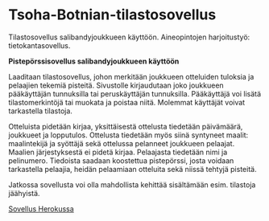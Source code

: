 # Tsoha-Botnian-tilastosovellus
Tilastosovellus salibandyjoukkueen käyttöön. Aineopintojen harjoitustyö: tietokantasovellus.

**Pistepörssisovellus salibandyjoukkueen käyttöön**

Laaditaan tilastosovellus, johon merkitään joukkueen otteluiden tuloksia ja pelaajien tekemiä pisteitä. Sivustolle kirjaudutaan joko joukkueen pääkäyttäjän tunnuksilla tai peruskäyttäjän tunnuksilla. Pääkäyttäjä voi lisätä tilastomerkintöjä tai muokata ja poistaa niitä. Molemmat käyttäjät voivat tarkastella tilastoja.

Otteluista pidetään kirjaa, yksittäisestä ottelusta tiedetään päivämäärä, joukkueet ja lopputulos. Ottelusta tiedetään myös siinä syntyneet maalit: maalintekijä ja syöttäjä sekä ottelussa pelanneet joukkueen pelaajat. Maalien järjestyksestä ei pidetä kirjaa. Pelaajasta tiedetään nimi ja pelinumero. Tiedoista saadaan koostettua pistepörssi, josta voidaan tarkastella pelaajia, heidän pelaamiaan otteluita sekä niissä tehtyjä pisteitä.

Jatkossa sovellusta voi olla mahdollista kehittää sisältämään esim. tilastoja jäähyistä.

[Sovellus Herokussa](https://tsoha-botnian-tilastosovellus.herokuapp.com/)
